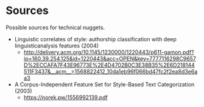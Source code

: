 # Sources
Possible sources for technical nuggets.

- Linguistic correlates of style: authorship classification with deep linguisticanalysis features (2004)
    - http://delivery.acm.org/10.1145/1230000/1220443/p611-gamon.pdf?ip=160.39.254.125&id=1220443&acc=OPEN&key=7777116298C9657D%2ECCAFA7F43E96773E%2E4D4702B0C3E38B35%2E6D218144511F3437&__acm__=1568822412_10da1eb96f066bd47fc2f2ea8d3e6aa3
- A Corpus-Independent Feature Set for Style-Based Text Categorization (2003)
    - https://norek.pw/1556992139.pdf
